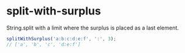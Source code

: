 # split-with-surplus
String.split with a limit where the surplus is placed as a last element.

``` js
splitWithSurplus('a:b:c:d:e:f', ':', 3);
// ['a', 'b', 'c', 'd:e:f']
```
